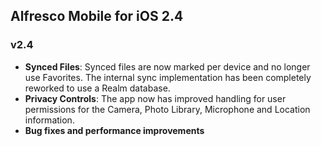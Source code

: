 ## Alfresco Mobile for iOS 2.4

### v2.4

- **Synced Files**: Synced files are now marked per device and no longer use Favorites. The internal sync implementation has been completely reworked to use a Realm database.
- **Privacy Controls**: The app now has improved handling for user permissions for the Camera, Photo Library, Microphone and Location information.
- **Bug fixes and performance improvements**
